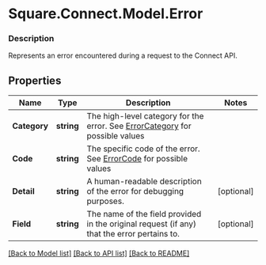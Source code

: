 # Square.Connect.Model.Error

### Description

Represents an error encountered during a request to the Connect API.

## Properties

Name | Type | Description | Notes
------------ | ------------- | ------------- | -------------
**Category** | **string** | The high-level category for the error. See [ErrorCategory](#type-errorcategory) for possible values | 
**Code** | **string** | The specific code of the error. See [ErrorCode](#type-errorcode) for possible values | 
**Detail** | **string** | A human-readable description of the error for debugging purposes. | [optional] 
**Field** | **string** | The name of the field provided in the original request (if any) that the error pertains to. | [optional] 



[[Back to Model list]](../README.md#documentation-for-models) [[Back to API list]](../README.md#documentation-for-api-endpoints) [[Back to README]](../README.md)

